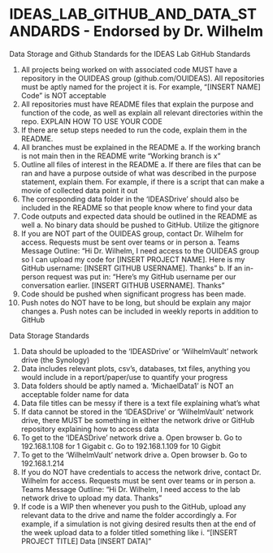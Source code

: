 # IDEAS_LAB_GITHUB_AND_DATA_STANDARDS - Endorsed by Dr. Wilhelm
Data Storage and Github Standards for the IDEAS Lab
GitHub Standards
1.	All projects being worked on with associated code MUST have a repository in the OUIDEAS group (github.com/OUIDEAS). All repositories must be aptly named for the project it is. For example, “[INSERT NAME] Code” is NOT acceptable
2.	All repositories must have README files that explain the purpose and function of the code, as well as explain all relevant directories within the repo. EXPLAIN HOW TO USE YOUR CODE
3.	If there are setup steps needed to run the code, explain them in the README.
4.	All branches must be explained in the README
a.	If the working branch is not main then in the README write “Working branch is x” 
5.	Outline all files of interest in the README
a.	If there are files that can be ran and have a purpose outside of what was described in the purpose statement, explain them. For example, if there is a script that can make a movie of collected data point it out
6.	The corresponding data folder in the ‘IDEASDrive’ should also be included in the README so that people know where to find your data
7.	Code outputs and expected data should be outlined in the README as well
a.	No binary data should be pushed to GitHub. Utilize the gitignore
8.	If you are NOT part of the OUIDEAS group, contact Dr. Wilhelm for access. Requests must be sent over teams or in person
a.	Teams Message Outline: “Hi Dr. Wilhelm, I need access to the OUIDEAS group so I can upload my code for [INSERT PROJECT NAME]. Here is my GitHub username: [INSERT GITHUB USERNAME]. Thanks”
b.	If an in-person request was put in: “Here’s my GitHub username per our conversation earlier. [INSERT GITHUB USERNAME]. Thanks”
9.	Code should be pushed when significant progress has been made.
10.	Push notes do NOT have to be long, but should be explain any major changes
a.	Push notes can be included in weekly reports in addition to GitHub

Data Storage Standards
1.	Data should be uploaded to the ‘IDEASDrive’ or ‘WilhelmVault’ network drive (the Synology)
2.	Data includes relevant plots, csv’s, databases, txt files, anything you would include in a report/paper/use to quantify your progress
3.	Data folders should be aptly named
a.	‘MichaelData1’ is NOT an acceptable folder name for data
4.	Data file titles can be messy if there is a text file explaining what’s what
5.	If data cannot be stored in the ‘IDEASDrive’ or ‘WilhelmVault’ network drive, there MUST be something in either the network drive or GitHub repository explaining how to access data
6.	To get to the ‘IDEASDrive’ network drive
a.	Open browser
b.	Go to 192.168.1.108 for 1 Gigabit 
c.	Go to 192.168.1.109 for 10 Gigbit
7.	To get to the ‘WilhelmVault’ network drive
a.	Open browser
b.	Go to 192.168.1.214 
8.	If you do NOT have credentials to access the network drive, contact Dr. Wilhelm for access. Requests must be sent over teams or in person
a.	Teams Message Outline: “Hi Dr. Wilhelm, I need access to the lab network drive to upload my data. Thanks”
9.	If code is a WIP then whenever you push to the GitHub, upload any relevant data to the drive and name the folder accordingly
a.	For example, if a simulation is not giving desired results then at the end of the week upload data to a folder titled something like
i.	“[INSERT PROJECT TITLE] Data [INSERT DATA]”
